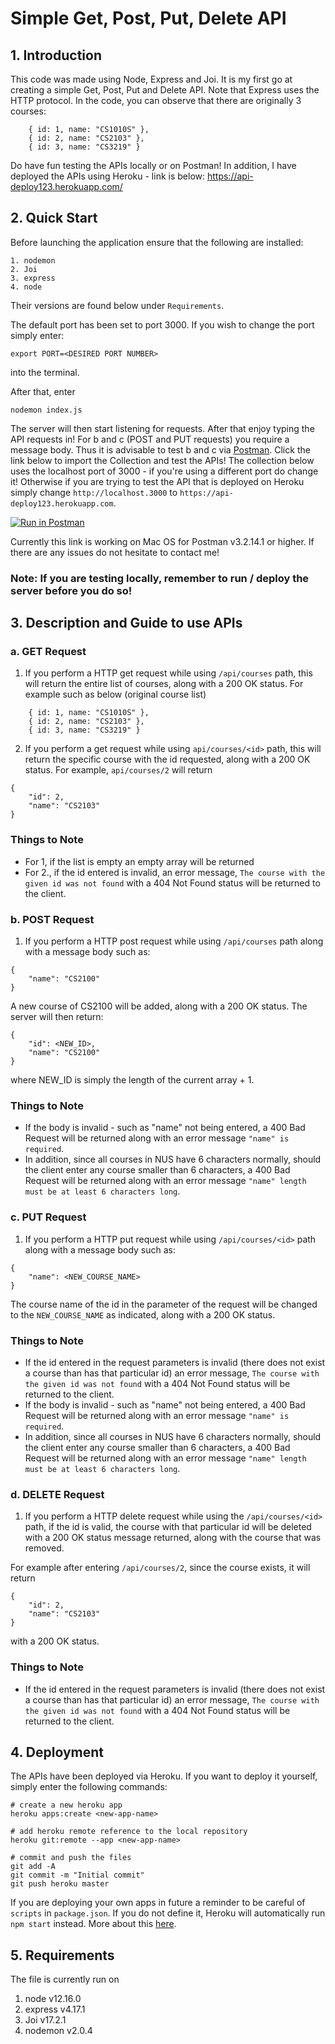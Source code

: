 # Simple Get, Post, Put, Delete API

## 1. Introduction

This code was made using Node, Express and Joi. It is my first go at creating a simple Get, Post, Put and Delete API. Note that Express uses the HTTP protocol. In the code, you can observe that there are originally 3 courses:

```
    { id: 1, name: "CS1010S" },
    { id: 2, name: "CS2103" },
    { id: 3, name: "CS3219" }
```

Do have fun testing the APIs locally or on Postman! In addition, I have deployed the APIs using Heroku - link is below:
https://api-deploy123.herokuapp.com/

## 2. Quick Start

Before launching the application ensure that the following are installed:

```
1. nodemon
2. Joi
3. express
4. node
```

Their versions are found below under `Requirements`.

The default port has been set to port 3000. If you wish to change the port simply enter:

```
export PORT=<DESIRED PORT NUMBER>
```

into the terminal.

After that, enter

```
nodemon index.js
```

The server will then start listening for requests. After that enjoy typing the API requests in! For b and c (POST and PUT requests) you require a message body. Thus it is advisable to test b and c via [Postman](https://www.postman.com/). Click the link below to import the Collection and test the APIs! The collection below uses the localhost port of 3000 - if you're using a different port do change it! Otherwise if you are trying to test the API that is deployed on Heroku simply change `http://localhost.3000` to `https://api-deploy123.herokuapp.com`.

[![Run in Postman](https://run.pstmn.io/button.svg)](https://app.getpostman.com/run-collection/828d6a05127917ced48a)

Currently this link is working on Mac OS for Postman v3.2.14.1 or higher. If there are any issues do not hesitate to contact me!

### Note: If you are testing locally, remember to run / deploy the server before you do so!

## 3. Description and Guide to use APIs

### a. GET Request

1. If you perform a HTTP get request while using `/api/courses` path, this will return the entire list of courses, along with a 200 OK status. For example such as below (original course list)

```
    { id: 1, name: "CS1010S" },
    { id: 2, name: "CS2103" },
    { id: 3, name: "CS3219" }
```

2. If you perform a get request while using `api/courses/<id>` path, this will return the specific course with the id requested, along with a 200 OK status. For example, `api/courses/2` will return

```
{
    "id": 2,
    "name": "CS2103"
}
```

### Things to Note

-   For 1, if the list is empty an empty array will be returned
-   For 2., if the id entered is invalid, an error message, `The course with the given id was not found` with a 404 Not Found status will be returned to the client.

### b. POST Request

1. If you perform a HTTP post request while using `/api/courses` path along with a message body such as:

```
{
	"name": "CS2100"
}
```

A new course of CS2100 will be added, along with a 200 OK status. The server will then return:

```
{
    "id": <NEW_ID>,
    "name": "CS2100"
}
```

where NEW_ID is simply the length of the current array + 1.

### Things to Note

-   If the body is invalid - such as "name" not being entered, a 400 Bad Request will be returned along with an error message `"name" is required`.
-   In addition, since all courses in NUS have 6 characters normally, should the client enter any course smaller than 6 characters, a 400 Bad Request will be returned along with an error message `"name" length must be at least 6 characters long`.

### c. PUT Request

1. If you perform a HTTP put request while using `/api/courses/<id>` path along with a message body such as:

```
{
	"name": <NEW_COURSE_NAME>
}
```

The course name of the id in the parameter of the request will be changed to the `NEW_COURSE_NAME` as indicated, along with a 200 OK status.

### Things to Note

-   If the id entered in the request parameters is invalid (there does not exist a course than has that particular id) an error message, `The course with the given id was not found` with a 404 Not Found status will be returned to the client.
-   If the body is invalid - such as "name" not being entered, a 400 Bad Request will be returned along with an error message `"name" is required`.
-   In addition, since all courses in NUS have 6 characters normally, should the client enter any course smaller than 6 characters, a 400 Bad Request will be returned along with an error message `"name" length must be at least 6 characters long`.

### d. DELETE Request

1. If you perform a HTTP delete request while using the `/api/courses/<id>` path,
   if the id is valid, the course with that particular id will be deleted with a 200 OK status message returned, along with the course that was removed.

For example after entering `/api/courses/2`, since the course exists, it will return

```
{
    "id": 2,
    "name": "CS2103"
}
```

with a 200 OK status.

### Things to Note

-   If the id entered in the request parameters is invalid (there does not exist a course than has that particular id) an error message, `The course with the given id was not found` with a 404 Not Found status will be returned to the client.

## 4. Deployment

The APIs have been deployed via Heroku. If you want to deploy it yourself, simply enter the following commands:

```
# create a new heroku app
heroku apps:create <new-app-name>

# add heroku remote reference to the local repository
heroku git:remote --app <new-app-name>

# commit and push the files
git add -A
git commit -m "Initial commit"
git push heroku master
```

If you are deploying your own apps in future a reminder to be careful of `scripts` in `package.json`. If you do not define it, Heroku will automatically run `npm start` instead. More about this [here](https://devcenter.heroku.com/changelog-items/1557).

## 5. Requirements

The file is currently run on

1. node v12.16.0
2. express v4.17.1
3. Joi v17.2.1
4. nodemon v2.0.4
